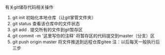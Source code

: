 有关git储存代码相关操作
1. git init 初始化本地仓库（让git掌管文件夹）
2. git status 查看该仓库中的文件状态
3. git add . 提交所有的文件到git暂存区
4. git commit -m '这里写你的注释'  将暂存区的代码提交到master（分支）区
5. git push origin master 将文件推送到远程仓库gitee
注：以后每天一般执行后三步